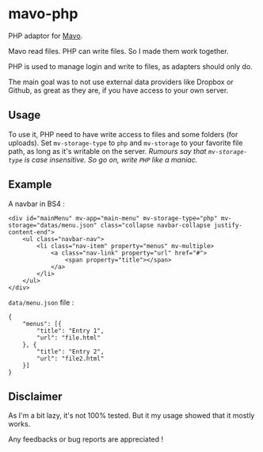 # mavo-php
PHP adaptor for [Mavo](http://mavo.io/).

Mavo read files. PHP can write files. So I made them work together.

PHP is used to manage login and write to files, as adapters should only do.

The main goal was to not use external data providers like Dropbox or Github, as great as they are, if you have access to your own server.

## Usage
To use it, PHP need to have write access to files and some folders (for uploads).
Set `mv-storage-type` to `php` and `mv-storage` to your favorite file path, as long as it's writable on the server.
_Rumours say that `mv-storage-type` is case insensitive. So go on, write `PHP` like a maniac._

## Example
A navbar in BS4 :
```
<div id="mainMenu" mv-app="main-menu" mv-storage-type="php" mv-storage="datas/menu.json" class="collapse navbar-collapse justify-content-end">
    <ul class="navbar-nav">
        <li class="nav-item" property="menus" mv-multiple>
            <a class="nav-link" property="url" href="#">
                <span property="title"></span>
            </a>
        </li>
    </ul>
</div>
```
`data/menu.json` file :
```
{
    "menus": [{
        "title": "Entry 1",
        "url": "file.html"
    }, {
        "title": "Entry 2",
        "url": "file2.html"
    }]
}
```

## Disclaimer
As I'm a bit lazy, it's not 100% tested. But it my usage showed that it mostly works.

Any feedbacks or bug reports are appreciated !
